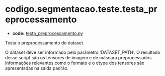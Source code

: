 <a id="codigo-segmentacao-teste-testa-preprocessamento"></a>

# codigo.segmentacao.teste.testa_preprocessamento

* **code:**
  [testa_preprocessamento.py](../../../../codigo/segmentacao/teste/testa_preprocessamento.py)

<a id="module-codigo.segmentacao.teste.testa_preprocessamento"></a>

Testa o preprocessamento do dataset.

O dataset deve ser informado pelo parâmetro ‘DATASET_PATH’.
O resultado desse script são os tensores de imagem e de máscara preprocessados.
Informações relevantes como o formato e o dtype dos tensores são apresentadas na saída padrão.
